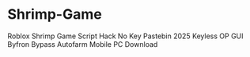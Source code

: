 # Shrimp-Game
Roblox Shrimp Game Script Hack No Key Pastebin 2025 Keyless OP GUI Byfron Bypass Autofarm Mobile PC Download
